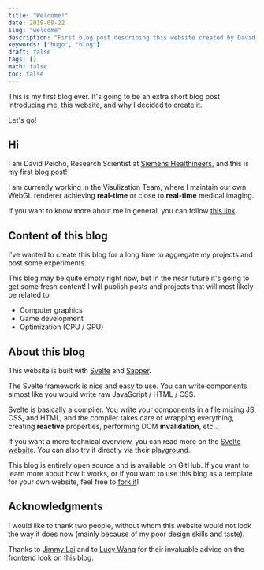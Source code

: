 ```yaml
---
title: "Welcome!"
date: 2019-09-22
slug: "welcome"
description: "First blog post describing this website created by David Peicho"
keywords: ["hugo", "blog"]
draft: false
tags: []
math: false
toc: false
---
```


This is my first blog ever. It's going to be an extra short blog post introducing me, this website, and why I decided to create it.

Let's go!

<!--more-->

## Hi

I am David Peicho, Research Scientist at [Siemens Healthineers](https://www.siemens-healthineers.com),
and this is my first blog post!

I am currently working in the Visulization Team, where I maintain our own WebGL
renderer achieving **real-time** or close to **real-time** medical imaging.

If you want to know more about me in general, you can follow [this link](/).

## Content of this blog

I've wanted to create this blog for a long time to aggregate my projects and
post some experiments.

This blog may be quite empty right now, but in the near future it's going to
get some fresh content! I will publish posts and projects that will most
likely be related to:

* Computer graphics
* Game development
* Optimization (CPU / GPU)

## About this blog

This website is built with [Svelte](https://svelte.dev) and
[Sapper](https://sapper.svelte.dev).

The Svelte framework is nice and easy to use. You can write components almost
like you would write raw JavaScript / HTML / CSS.

Svelte is basically a compiler. You write your components in a file mixing JS,
CSS, and HTML, and the compiler takes care of wrapping everything, creating
**reactive** properties, performing DOM **invalidation**, etc...

If you want a more technical overview, you can read more on the
[Svelte website](https://svelte.dev). You can also try it directly via their
[playground](https://svelte.dev/examples).

This blog is entirely open source and is available on GitHub. If you want to
learn more about how it works, or if you want to use this blog as a template for
your own website, feel free to [fork it](https://github.com/DavidPeicho/davidpeicho.github.io)!

## Acknowledgments

I would like to thank two people, without whom this website would not look the
way it does now (mainly because of my poor design skills and taste).

Thanks to [Jimmy Lai](https://github.com/feedthejim/) and to
[Lucy Wang](https://www.linkedin.com/in/lucyw1213/) for their invaluable advice
on the frontend look on this blog.